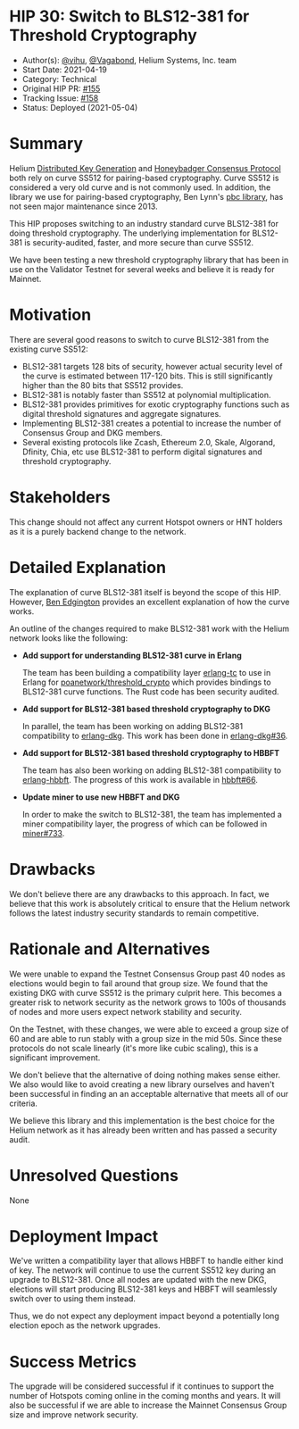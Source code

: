 # HIP 30: Switch to BLS12-381 for Threshold Cryptography

- Author(s): [@vihu](http://github.com/vihu), [@Vagabond](https://github.com/vagabond/), Helium Systems, Inc. team
- Start Date: 2021-04-19
- Category: Technical
- Original HIP PR: [#155](https://github.com/helium/HIP/pull/155)
- Tracking Issue: [#158](https://github.com/helium/HIP/issues/158)
- Status: Deployed (2021-05-04)

# Summary

Helium [Distributed Key Generation](https://github.com/helium/erlang-dkg) and [Honeybadger Consensus Protocol](https://github.com/helium/erlang-hbbft) both rely on curve SS512 for pairing-based cryptography. Curve SS512 is considered a very old curve and is not commonly used. In addition, the library we use for pairing-based cryptography, Ben Lynn's [pbc library](https://crypto.stanford.edu/pbc/thesis.html), has not seen major maintenance since 2013.

This HIP proposes switching to an industry standard curve BLS12-381 for doing threshold cryptography. The underlying implementation for BLS12-381 is security-audited, faster, and more secure than curve SS512.

We have been testing a new threshold cryptography library that has been in use on the Validator Testnet for several weeks and believe it is ready for Mainnet.

# Motivation

There are several good reasons to switch to curve BLS12-381 from the existing curve SS512:

- BLS12-381 targets 128 bits of security, however actual security level of the curve is estimated between 117-120 bits. This is still significantly higher than the 80 bits that SS512 provides.
- BLS12-381 is notably faster than SS512 at polynomial multiplication.
- BLS12-381 provides primitives for exotic cryptography functions such as digital threshold signatures and aggregate signatures.
- Implementing BLS12-381 creates a potential to increase the number of Consensus Group and DKG members.
- Several existing protocols like Zcash, Ethereum 2.0, Skale, Algorand, Dfinity, Chia, etc use BLS12-381 to perform digital signatures and threshold cryptography.

# Stakeholders

This change should not affect any current Hotspot owners or HNT holders as it is a purely backend change to the network.

# Detailed Explanation

The explanation of curve BLS12-381 itself is beyond the scope of this HIP. However, [Ben Edgington](https://hackmd.io/@benjaminion/bls12-381) provides an excellent explanation of how the curve works.

An outline of the changes required to make BLS12-381 work with the Helium network looks like the following:

- **Add support for understanding BLS12-381 curve in Erlang**

  The team has been building a compatibility layer [erlang-tc](https://github.com/helium/erlang-tc) to use in Erlang for [poanetwork/threshold_crypto](https://github.com/poanetwork/threshold_crypto) which provides bindings to BLS12-381 curve functions. The Rust code has been security audited.

- **Add support for BLS12-381 based threshold cryptography to DKG**

  In parallel, the team has been working on adding BLS12-381 compatibility to [erlang-dkg](https://github.com/helium/erlang-dkg). This work has been done in [erlang-dkg#36](https://github.com/helium/erlang-dkg/pull/36).

- **Add support for BLS12-381 based threshold cryptography to HBBFT**

  The team has also been working on adding BLS12-381 compatibility to [erlang-hbbft](https://github.com/helium/erlang-hbbft). The progress of this work is available in [hbbft#66](https://github.com/helium/erlang-hbbft/pull/66).

- **Update miner to use new HBBFT and DKG**

  In order to make the switch to BLS12-381, the team has implemented a miner compatibility layer, the progress of which can be followed in [miner#733](https://github.com/helium/miner/pull/733).

# Drawbacks

We don't believe there are any drawbacks to this approach. In fact, we believe that this work is absolutely critical to ensure that the Helium network follows the latest industry security standards to remain competitive.

# Rationale and Alternatives

We were unable to expand the Testnet Consensus Group past 40 nodes as elections would begin to fail around that group size. We found that the existing DKG with curve SS512 is the primary culprit here. This becomes a greater risk to network security as the network grows to 100s of thousands of nodes and more users expect network stability and security.

On the Testnet, with these changes, we were able to exceed a group size of 60 and are able to run stably with a group size in the mid 50s. Since these protocols do not scale linearly (it's more like cubic scaling), this is a significant improvement.

We don't believe that the alternative of doing nothing makes sense either. We also would like to avoid creating a new library ourselves and haven't been successful in finding an an acceptable alternative that meets all of our criteria.

We believe this library and this implementation is the best choice for the Helium network as it has already been written and has passed a security audit.

# Unresolved Questions

None

# Deployment Impact

We've written a compatibility layer that allows HBBFT to handle either kind of key. The network will continue to use the current SS512 key during an upgrade to BLS12-381. Once all nodes are updated with the new DKG, elections will start producing BLS12-381 keys and HBBFT will seamlessly switch over to using them instead.

Thus, we do not expect any deployment impact beyond a potentially long election epoch as the network upgrades.

# Success Metrics

The upgrade will be considered successful if it continues to support the number of Hotspots coming online in the coming months and years. It will also be successful if we are able to increase the Mainnet Consensus Group size and improve network security.
